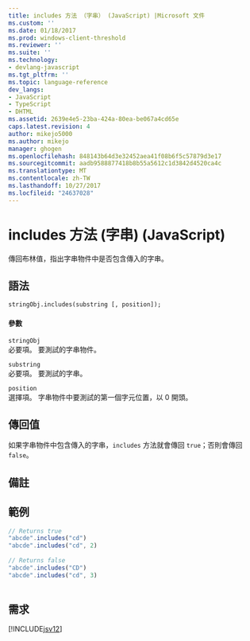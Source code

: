 ```yaml
---
title: includes 方法 （字串） (JavaScript) |Microsoft 文件
ms.custom: ''
ms.date: 01/18/2017
ms.prod: windows-client-threshold
ms.reviewer: ''
ms.suite: ''
ms.technology:
- devlang-javascript
ms.tgt_pltfrm: ''
ms.topic: language-reference
dev_langs:
- JavaScript
- TypeScript
- DHTML
ms.assetid: 2639e4e5-23ba-424a-80ea-be067a4cd65e
caps.latest.revision: 4
author: mikejo5000
ms.author: mikejo
manager: ghogen
ms.openlocfilehash: 848143b64d3e32452aea41f08b6f5c57879d3e17
ms.sourcegitcommit: aadb9588877418b8b55a5612c1d3842d4520ca4c
ms.translationtype: MT
ms.contentlocale: zh-TW
ms.lasthandoff: 10/27/2017
ms.locfileid: "24637028"
---
```

# <a name="includes-method-string-javascript"></a>includes 方法 (字串) (JavaScript)
傳回布林值，指出字串物件中是否包含傳入的字串。  
  
## <a name="syntax"></a>語法  
  
```  
stringObj.includes(substring [, position]);  
```  
  
#### <a name="parameters"></a>參數  
 `stringObj`  
 必要項。 要測試的字串物件。  
  
 `substring`  
 必要項。 要測試的字串。  
  
 `position`  
 選擇項。 字串物件中要測試的第一個字元位置，以 0 開頭。  
  
## <a name="return-value"></a>傳回值  
 如果字串物件中包含傳入的字串，`includes` 方法就會傳回 `true`；否則會傳回 `false`。  
  
## <a name="remarks"></a>備註  
  
## <a name="example"></a>範例  
  
```JavaScript  
// Returns true   
"abcde".includes("cd")  
"abcde".includes("cd", 2)  
  
// Returns false  
"abcde".includes("CD")  
"abcde".includes("cd", 3)  
  
```  
  
## <a name="requirements"></a>需求  
 [!INCLUDE[jsv12](../../javascript/reference/includes/jsv12-md.md)]
